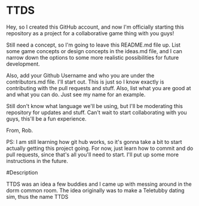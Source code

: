 # TTDS
Hey, so I created this GitHub account, and now I'm officially starting this repository as a 
project for a collaborative game thing with you guys!

Still need a concept, so I'm going to leave this README.md file up. List some game concepts or design
concepts in the ideas.md file, and I can narrow down the options to some more realistic
possibilities for future development.

Also, add your Github Username and who you are under the contributors.md file. I'll start out. This is just so
I know exactly is contributing with the pull requests and stuff. Also, list what you are good at and
what you can do. Just see my name for an example.

Still don't know what language we'll be using, but I'll be moderating this repository for updates and
stuff. Can't wait to start collaborating with you guys, this'll be a fun experience. 

   From, Rob.
 
PS: I am still learning how git hub works, so it's gonna take a bit to start actually getting this project
going. For now, just learn how to commit and do pull requests, since that's all you'll need to start. I'll
put up some more instructions in the future.

#Description

TTDS was an idea a few buddies and I came up with messing around in the dorm common room. The idea originally 
was to make a Teletubby dating sim, thus the name TTDS
